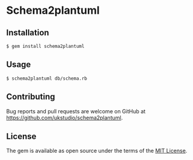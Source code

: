 # Schema2plantuml

## Installation

```
$ gem install schema2plantuml
```

## Usage

```
$ schema2plantuml db/schema.rb
```

## Contributing

Bug reports and pull requests are welcome on GitHub at https://github.com/ukstudio/schema2plantuml.


## License

The gem is available as open source under the terms of the [MIT License](http://opensource.org/licenses/MIT).

